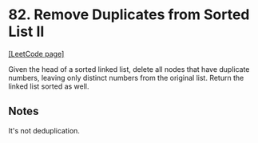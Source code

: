 # 82. Remove Duplicates from Sorted List II

[[LeetCode page]](https://leetcode.com/problems/remove-duplicates-from-sorted-list-ii/)

Given the head of a sorted linked list, delete all nodes that have duplicate numbers, leaving only distinct numbers from the original list. Return the linked list sorted as well.

## Notes

It's not deduplication.